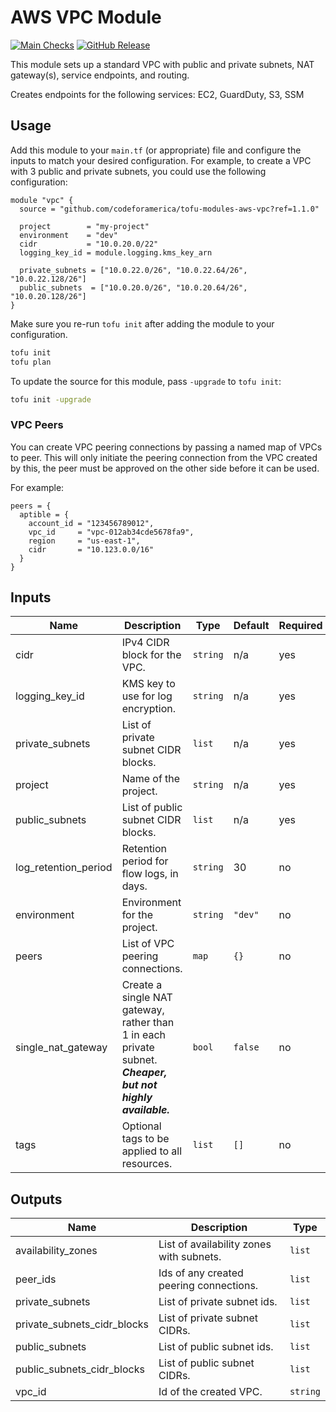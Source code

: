 # AWS VPC Module

[![Main Checks][badge-checks]][code-checks] [![GitHub Release][badge-release]][latest-release]

This module sets up a standard VPC with public and private subnets, NAT
gateway(s), service endpoints, and routing.

Creates endpoints for the following services: EC2, GuardDuty, S3, SSM

## Usage

Add this module to your `main.tf` (or appropriate) file and configure the inputs
to match your desired configuration. For example, to create a VPC with 3 public
and private subnets, you could use the following configuration:

```hcl
module "vpc" {
  source = "github.com/codeforamerica/tofu-modules-aws-vpc?ref=1.1.0"

  project        = "my-project"
  environment    = "dev"
  cidr           = "10.0.20.0/22"
  logging_key_id = module.logging.kms_key_arn

  private_subnets = ["10.0.22.0/26", "10.0.22.64/26", "10.0.22.128/26"]
  public_subnets  = ["10.0.20.0/26", "10.0.20.64/26", "10.0.20.128/26"]
}
```

Make sure you re-run `tofu init` after adding the module to your configuration.

```bash
tofu init
tofu plan
```

To update the source for this module, pass `-upgrade` to `tofu init`:

```bash
tofu init -upgrade
```

### VPC Peers

You can create VPC peering connections by passing a named map of VPCs to peer.
This will only initiate the peering connection from the VPC created by this, the
peer must be approved on the other side before it can be used.

For example:

```hcl
peers = {
  aptible = {
    account_id = "123456789012",
    vpc_id     = "vpc-012ab34cde5678fa9",
    region     = "us-east-1",
    cidr       = "10.123.0.0/16"
  }
}
```

## Inputs

| Name                 | Description                                                                                                 | Type     | Default | Required |
|----------------------|-------------------------------------------------------------------------------------------------------------|----------|---------|----------|
| cidr                 | IPv4 CIDR block for the VPC.                                                                                | `string` | n/a     | yes      |
| logging_key_id       | KMS key to use for log encryption.                                                                          | `string` | n/a     | yes      |
| private_subnets      | List of private subnet CIDR blocks.                                                                         | `list`   | n/a     | yes      |
| project              | Name of the project.                                                                                        | `string` | n/a     | yes      |
| public_subnets       | List of public subnet CIDR blocks.                                                                          | `list`   | n/a     | yes      |
| log_retention_period | Retention period for flow logs, in days.                                                                    | `string` | 30      | no       |
| environment          | Environment for the project.                                                                                | `string` | `"dev"` | no       |
| peers                | List of VPC peering connections.                                                                            | `map`    | `{}`    | no       |
| single_nat_gateway   | Create a single NAT gateway, rather than 1 in each private subnet. **_Cheaper, but not highly available._** | `bool`   | `false` | no       |
| tags                 | Optional tags to be applied to all resources.                                                               | `list`   | `[]`    | no       |

## Outputs

| Name                        | Description                              | Type     |
|-----------------------------|------------------------------------------|----------|
| availability_zones          | List of availability zones with subnets. | `list`   |
| peer_ids                    | Ids of any created peering connections.  | `list`   |
| private_subnets             | List of private subnet ids.              | `list`   |
| private_subnets_cidr_blocks | List of private subnet CIDRs.            | `list`   |
| public_subnets              | List of public subnet ids.               | `list`   |
| public_subnets_cidr_blocks  | List of public subnet CIDRs.             | `list`   |
| vpc_id                      | Id of the created VPC.                   | `string` |

[badge-checks]: https://github.com/codeforamerica/tofu-modules-aws-vpc/actions/workflows/main.yaml/badge.svg
[badge-release]: https://img.shields.io/github/v/release/codeforamerica/tofu-modules-aws-vpc?logo=github&label=Latest%20Release
[code-checks]: https://github.com/codeforamerica/tofu-modules-aws-vpc/actions/workflows/main.yaml
[latest-release]: https://github.com/codeforamerica/tofu-modules-aws-vpc/releases/latest
